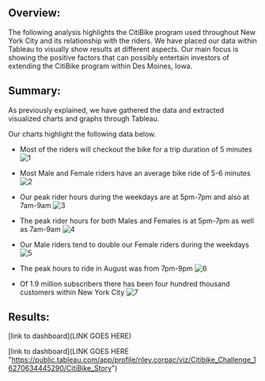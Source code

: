 ## Overview:
  The following analysis highlights the CitiBike program used throughout New York City and its relationship with the riders. We have placed our data within Tableau to visually show results at different aspects. Our main focus is showing the positive factors that can possibly entertain investors of extending the CitiBike program within Des Moines, Iowa.

## Summary:

As previously explained, we have gathered the data and extracted visualized charts and graphs through Tableau. 

Our charts highlight the following data below.

-	Most of the riders will checkout the bike for a trip duration of 5 minutes
![1](https://user-images.githubusercontent.com/81484054/126912581-604f62f6-0742-499e-8672-1565c5c83e5d.png)

-	Most Male and Female riders have an average bike ride of 5-6 minutes
![2](https://user-images.githubusercontent.com/81484054/126912582-bae506f9-14e0-4249-bcaf-9a94761c8b7b.png)

-	Our peak rider hours during the weekdays are at 5pm-7pm and also at 7am-9am
![3](https://user-images.githubusercontent.com/81484054/126912583-ee99f660-34f8-4396-8f62-a2e6d80b61cd.png)

-	The peak rider hours for both Males and Females is at 5pm-7pm as well as 7am-9am
![4](https://user-images.githubusercontent.com/81484054/126912584-806cdbcc-b603-45c8-93a1-3f63962079c0.png)

-	Our Male riders tend to double our Female riders during the weekdays
![5](https://user-images.githubusercontent.com/81484054/126912585-2b822015-5d65-492f-b6a4-35d7c6911172.png)

-	The peak hours to ride in August was from 7pm-9pm
![6](https://user-images.githubusercontent.com/81484054/126912586-1f74ae4c-3b57-4aa9-afa6-303e8ce5b296.png)

-	Of 1.9 million subscribers there has been four hundred thousand customers within New York City
![7](https://user-images.githubusercontent.com/81484054/126912587-1f10b53e-694a-4fd7-9bd6-9e53e03779d7.png)


## Results:


[link to dashboard](LINK GOES HERE)

[link to dashboard](LINK GOES HERE "https://public.tableau.com/app/profile/riley.corpac/viz/Citibike_Challenge_16270634445290/CitiBike_Story")
